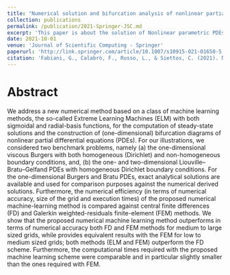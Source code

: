 ```yaml
---
title: "Numerical solution and bifurcation analysis of nonlinear partial differential equations with extreme learning machines"
collection: publications
permalink: /publication/2021-Springer-JSC.md
excerpt: 'This paper is about the solution of Nonlinear parametric PDEs and the construction of bifurcation diagrams via Random Projection Neural Networks'
date: 2021-10-01
venue: 'Journal of Scientific Computing - Springer'
paperurl: 'http://link.springer.com/article/10.1007/s10915-021-01650-5'
citation: 'Fabiani, G., Calabrò, F., Russo, L., & Siettos, C. (2021). Numerical solution and bifurcation analysis of nonlinear partial differential equations with extreme learning machines. Journal of Scientific Computing, 89, 1-35.'
---
```


Abstract
======
We address a new numerical method based on a class of machine learning methods, the so-called Extreme Learning Machines (ELM) with both sigmoidal and radial-basis functions, for the computation of steady-state solutions and the construction of (one-dimensional) bifurcation diagrams of nonlinear partial differential equations (PDEs). For our illustrations, we considered two benchmark problems, namely (a) the one-dimensional viscous Burgers with both homogeneous (Dirichlet) and non-homogeneous boundary conditions, and, (b) the one- and two-dimensional Liouville–Bratu–Gelfand PDEs with homogeneous Dirichlet boundary conditions. For the one-dimensional Burgers and Bratu PDEs, exact analytical solutions are available and used for comparison purposes against the numerical derived solutions. Furthermore, the numerical efficiency (in terms of numerical accuracy, size of the grid and execution times) of the proposed numerical machine-learning method is compared against central finite differences (FD) and Galerkin weighted-residuals finite-element (FEM) methods. We show that the proposed numerical machine learning method outperforms in terms of numerical accuracy both FD and FEM methods for medium to large sized grids, while provides equivalent results with the FEM for low to medium sized grids; both methods (ELM and FEM) outperform the FD scheme. Furthermore, the computational times required with the proposed machine learning scheme were comparable and in particular slightly smaller than the ones required with FEM.
